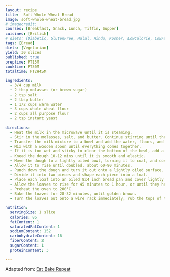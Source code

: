 ```yaml
---
layout: recipe
title:  Soft Whole Wheat Bread
image: soft-whole-wheat-bread.jpg
# imagecredit:
courses: [Breakfast, Snack, Lunch, Tiffin, Supper]
cuisines: [British]
# diets: [Diabetic, GlutenFree, Halal, Hindu, Kosher, LowCalorie, LowFat, LowLactose, LowSalt, Vegan, Vegetarian]
tags: [Bread]
diets: [Vegetarian]
yield: 30 slices
published: true
preptime: PT15M
cooktime: PT30M
totaltime: PT2H45M

ingredients:
  - 3/4 cup milk
  - 2 tbsp molasses (or brown sugar)
  - 2 tsp salt
  - 2 tbsp butter
  - 1 1/2 cups warm water
  - 3 cups whole wheat flour
  - 2 cups all purpose flour
  - 2 tsp instant yeast

directions:
  - Heat the milk in the microwave until it is steaming.
  - Stir in the molasses, salt, and butter. Continue stirring until the butter is melted.
  - Transfer the milk mixture to a bowl and add the water, flours, and yeast.
  - Mix with a wooden spoon until everything comes together.
  - If it is too wet and sticky to clear the bottom of the bowl, add a little more flour, a couple tablespoons at a time, until the dough clears the bottom of the bowl. It should be soft and slightly tacky to the touch, but not overly sticky. If the dough is really dry and the flour is not completely mixing in, add a bit more water, a tablespoon at a time, until the dough comes together into a smooth ball.
  - Knead the dough 10-12 mins until it is smooth and elastic.
  - Move the dough to a lightly oiled bowl, turning it to coat, and cover.
  - Allow it to rise until doubled, about 60-90 minutes.
  - Punch down the dough and turn it out onto a lightly oiled surface.
  - Divide it into two pieces and shape each piece into a loaf.
  - Place each loaf into an oiled 8x4 inch bread pan and cover lightly with plastic wrap (make sure the ends aren’t trapped, you don’t want it to stop the bread from rising).
  - Allow the loaves to rise for 45 minutes to 1 hour, or until they have almost doubled.
  - Preheat the oven to 200°C.
  - Bake the loaves for 28-32 minutes, until golden brown.
  - Turn the loaves out onto a wire rack immediately, rub the tops of the loaves with butter if desired (this makes the crust a bit softer), and cool completely before slicing.

nutrition:
  servingSize: 1 slice
  calories: 86
  fatContent: 1
  saturatedFatContent: 1
  sodiumContent: 152
  carbohydrateContent: 16
  fiberContent: 2
  sugarContent: 1
  proteinContent: 3

---
```

Adapted from: [Eat Bake Repeat](https://bake-eat-repeat.com/whole-wheat-bread-recipe/)
